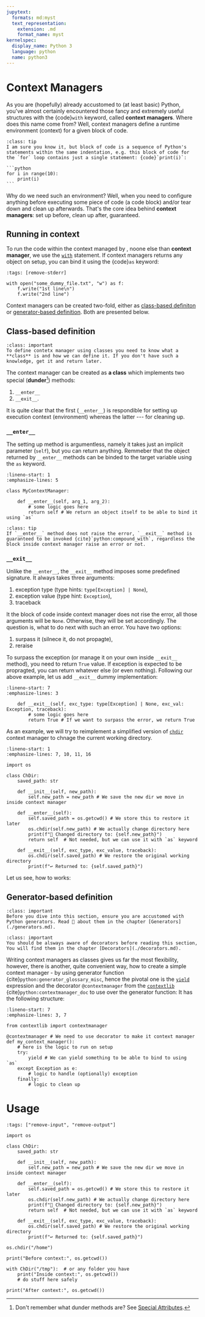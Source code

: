 ```yaml
---
jupytext:
  formats: md:myst
  text_representation:
    extension: .md
    format_name: myst
kernelspec:
  display_name: Python 3
  language: python
  name: python3
---
```

# Context Managers

As you are (hopefully) already accustomed to (at least basic) Python, you've almost certainly encountered those fancy and extremely useful structures with the {code}`with` keyword, called **context managers**. Where does this name come from? Well, context managers define a runtime environment (context) for a given block of code.

````{admonition} Block of code?
:class: tip
I am sure you know it, but block of code is a sequence of Python's statements within the same indentation, e.g. this block of code for the `for` loop contains just a single statement: {code}`print(i)`:

```python
for i in range(10):
    print(i)
```
````

Why do we need such an environment? Well, when you need to configure anything before executing some piece of code (a code block) and/or tear down and clean up afterwards. That's the core idea behind **context managers**: set up before, clean up after, guaranteed.

## Running in context
To run the code within the context managed by , noone else than **context manager**, we use the [`with`](https://docs.python.org/3/reference/compound_stmts.html#the-with-statement) statement. If context managers returns any object on setup, you can bind it using the {code}`as` keyword:

```{code-cell} ipython3
:tags: [remove-stderr]

with open("some_dummy_file.txt", "w") as f:
    f.write("1st line\n")
    f.write("2nd line")
```

Context managers can be created two-fold, either as [class-based definiton](#class-based-definition) or [generator-based definition](#generator-based-definition). Both are presented below.


## Class-based definition
````{admonition} welocme OOP
:class: important
To define contetx manager using classes you need to know what a **class** is and how we can define it. If you don't have such a knowledge, get it and return later.
````

The context manager can be created as **a class** which implements two special (**dunder**[^dunder]) methods:

1. `__enter__`
2. `__exit__`.

It is quite clear that the first (`__enter__`) is respondible for setting up execution context (environment) whereas the latter --- for cleaning up.

### `__enter__`
The setting up method is argumentless, namely it takes just an implicit parameter (`self`), but you can return anything. Remmeber that the object returned by `__enter__` methods can be binded to the target variable using the `as` keyword.

```{code-block} python
:lineno-start: 1
:emphasize-lines: 5

class MyContextManager:

    def __enter__(self, arg_1, arg_2): 
        # some logic goes here
        return self # We return an object itself to be able to bind it using `as`
```

````{admonition} Did you know?
:class: tip
If `__enter__` method does not raise the error, `__exit__` method is guaranteed to be invoked {cite}`python:compound_with`, regardless the block inside context manager raise an error or not.
````


### `__exit__`
Unlike the `__enter__`, the `__exit__` method imposes some predefined signature. It always takes three arguments:
1. exception type (type hints: `type[Exception] | None`),
2. exception value (type hint: `Exception`),
3. traceback

It the block of code inside context manager does not rise the error, all those arguments will be `None`. Otherwise, they will be set accordingly. The question is, what to do next with such an error. You have two options:

1. surpass it (silnece it, do not propagte),
2. reraise

To surpass the exception (or manage it on your own inside `__exit__` method), you need to return `True` value. If exception is expected to be propragted, you can return whatever else (or even nothing). Following our above example, let us add `__exit__` dummy implementation:


```{code-block} python
:lineno-start: 7
:emphasize-lines: 3

    def __exit__(self, exc_type: type[Exception] | None, exc_val: Exception, traceback): 
        # some logic goes here
        return True # If we want to surpass the error, we return True
```


As an example, we will try to reimplement a simplified version of [`chdir`](https://docs.python.org/3/library/contextlib.html#contextlib.chdir) context manager to chnage the current working directory.



```{code-block} python
:lineno-start: 1
:emphasize-lines: 7, 10, 11, 16

import os

class ChDir:
    saved_path: str

    def __init__(self, new_path):
        self.new_path = new_path # We save the new dir we move in inside context manager

    def __enter__(self):
        self.saved_path = os.getcwd() # We store this to restore it later
        os.chdir(self.new_path) # We actually change directory here
        print(f"📂 Changed directory to: {self.new_path}")
        return self  # Not needed, but we can use it with `as` keyword

    def __exit__(self, exc_type, exc_value, traceback):
        os.chdir(self.saved_path) # We restore the original working directory
        print(f"↩️ Returned to: {self.saved_path}")
```

Let us see, how to works:


## Generator-based definition

````{admonition} Do you know generators?
:class: important
Before you dive into this section, ensure you are accustomed with Python generators. Read 📰 about them in the chapter [Generators](./generators.md).
````

````{admonition} Do you know decorators?
:class: important
You should be alsways aware of decorators before reading this section, You will find them in the chapter [Decorators](./decorators.md).
````

Writing context managers as classes gives us far the most flexibility, however, there is another, quite convenient way, how to create a simple context manager - by using generator function {cite}`python:generator_glossary_misc`, hence the pivotal one is the [`yield`](python:generator_glossary_misc) expression and the decorator `@contextmanager` from the [`contextlib`](https://docs.python.org/3/library/contextlib.html) {cite}`python:contextmanager_doc` to use over the generator function: It has the following structure:


```{code-block} python
:lineno-start: 7
:emphasize-lines: 3, 7

from contextlib import contextmanager

@contextmanager # We need to use decorator to make it context manager
def my_context_manager():
    # here is the logic to run on setup
    try:
        yield # We can yield something to be able to bind to using `as`
    except Exception as e:
        # logic to handle (optionally) exception
    finally:
        # logic to clean up
```


# Usage

```{code-cell} python
:tags: ["remove-input", "remove-output"]

import os

class ChDir:
    saved_path: str

    def __init__(self, new_path):
        self.new_path = new_path # We save the new dir we move in inside context manager

    def __enter__(self):
        self.saved_path = os.getcwd() # We store this to restore it later
        os.chdir(self.new_path) # We actually change directory here
        print(f"📂 Changed directory to: {self.new_path}")
        return self  # Not needed, but we can use it with `as` keyword

    def __exit__(self, exc_type, exc_value, traceback):
        os.chdir(self.saved_path) # We restore the original working directory
        print(f"↩️ Returned to: {self.saved_path}")

os.chdir("/home")
```



```{code-cell} python
print("Before context:", os.getcwd())

with ChDir("/tmp"):  # or any folder you have
    print("Inside context:", os.getcwd())
    # do stuff here safely

print("After context:", os.getcwd())
```




[^dunder]: Don't remember what dunder methods are? See [Special Attributes](./special_attributes.md).

